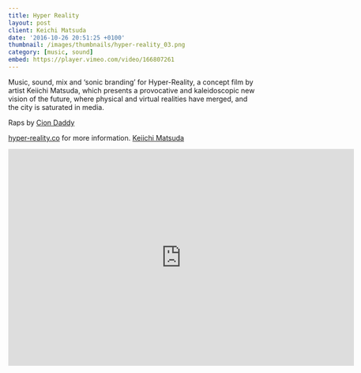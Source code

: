 ```yaml
---
title: Hyper Reality
layout: post
client: Keichi Matsuda
date: '2016-10-26 20:51:25 +0100'
thumbnail: /images/thumbnails/hyper-reality_03.png
category: [music, sound]
embed: https://player.vimeo.com/video/166807261
---
```


Music, sound, mix and ‘sonic branding’ for Hyper-Reality, a concept film by artist Keiichi Matsuda, which presents a provocative and kaleidoscopic new vision of the future, where physical and virtual realities have merged, and the city is saturated in media.

Raps by [Cion Daddy](https://soundcloud.com/ciondaddy)

[hyper-reality.co](hyper-reality.co) for more information.
[Keiichi Matsuda](http://km.cx/)
<iframe style="border: 0; width: 700px; height: 439px;" src="https://bandcamp.com/EmbeddedPlayer/album=563114535/size=large/bgcol=ffffff/linkcol=333333/artwork=none/transparent=true/" seamless="">[Hyper Reality OST by Skillbard](http://skillbard.bandcamp.com/album/hyper-reality-ost)</iframe>
